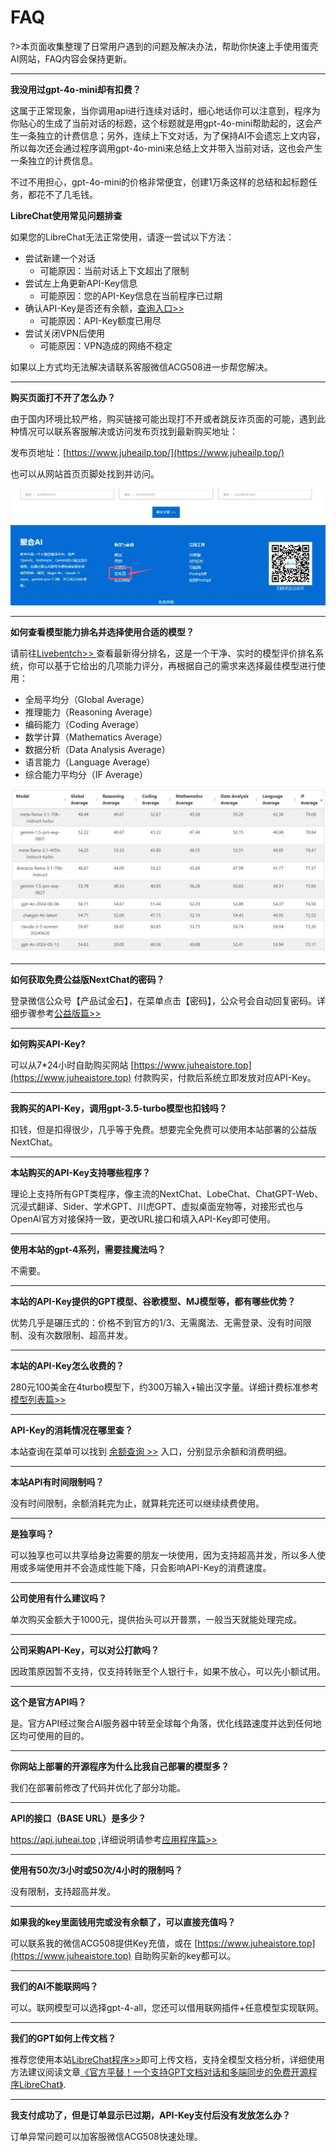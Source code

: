 # FAQ

?>本页面收集整理了日常用户遇到的问题及解决办法，帮助你快速上手使用蛋壳AI网站，FAQ内容会保持更新。

---

**我没用过gpt-4o-mini却有扣费？**

这属于正常现象，当你调用api进行连续对话时，细心地话你可以注意到，程序为你贴心的生成了当前对话的标题，这个标题就是用gpt-4o-mini帮助起的，这会产生一条独立的计费信息；另外，连续上下文对话，为了保持AI不会遗忘上文内容，所以每次还会通过程序调用gpt-4o-mini来总结上文并带入当前对话，这也会产生一条独立的计费信息。

不过不用担心，gpt-4o-mini的价格非常便宜，创建1万条这样的总结和起标题任务，都花不了几毛钱。

**LibreChat使用常见问题排查**

如果您的LibreChat无法正常使用，请逐一尝试以下方法：

- 尝试新建一个对话
  - 可能原因：当前对话上下文超出了限制
- 尝试左上角更新API-Key信息
  - 可能原因：您的API-Key信息在当前程序已过期
- 确认API-Key是否还有余额，[查询入口>>](https://www.aijuhe.top/juhebill/)
  - 可能原因：API-Key额度已用尽
- 尝试关闭VPN后使用
  - 可能原因：VPN造成的网络不稳定

如果以上方式均无法解决请联系客服微信ACG508进一步帮您解决。

---

**购买页面打不开了怎么办？**

由于国内环境比较严格，购买链接可能出现打不开或者跳反诈页面的可能，遇到此种情况可以联系客服解决或访问发布页找到最新购买地址：

发布页地址：[https://www.juheailp.top/](https://www.juheailp.top/)

也可以从网站首页页脚处找到并访问。

![](../imag/发布页.webp)

---

**如何查看模型能力排名并选择使用合适的模型？**

请前往[Livebentch>> ](https://livebench.ai/) 查看最新得分排名，这是一个干净、实时的模型评价排名系统，你可以基于它给出的几项能力评分，再根据自己的需求来选择最佳模型进行使用：

- 全局平均分（Global Average）
- 推理能力（Reasoning Average）
- 编码能力（Coding Average）
- 数学计算（Mathematics Average）
- 数据分析（Data Analysis Average）
- 语言能力（Language Average）
- 综合能力平均分（IF Average）

![LLMscore](../imag/LLMscore.webp)

---

**如何获取免费公益版NextChat的密码？**

登录微信公众号【产品试金石】，在菜单点击【密码】，公众号会自动回复密码。详细步骤参考[公益版篇>>](../cn/UseFree.md)

---

**如何购买API-Key?**

可以从7*24小时自助购买网站 [https://www.juheaistore.top](https://www.juheaistore.top) 付款购买，付款后系统立即发放对应API-Key。

---

**我购买的API-Key，调用gpt-3.5-turbo模型也扣钱吗？**

扣钱，但是扣得很少，几乎等于免费。想要完全免费可以使用本站部署的公益版NextChat。

---

**本站购买的API-Key支持哪些程序？**

理论上支持所有GPT类程序，像主流的NextChat、LobeChat、ChatGPT-Web、沉浸式翻译、Sider、学术GPT、川虎GPT、虚拟桌面宠物等，对接形式也与OpenAI官方对接保持一致，更改URL接口和填入API-Key即可使用。

---

**使用本站的gpt-4系列，需要挂魔法吗？**

不需要。

---

**本站的API-Key提供的GPT模型、谷歌模型、MJ模型等，都有哪些优势？**

优势几乎是碾压式的：价格不到官方的1/3、无需魔法、无需登录、没有时间限制、没有次数限制、超高并发。

---

**本站的API-Key怎么收费的？**

280元100美金在4turbo模型下，约300万输入+输出汉字量。详细计费标准参考[模型列表篇>>](../cn/Model/Modellist.md.md)

---

**API-Key的消耗情况在哪里查？**

本站查询在菜单可以找到 [余额查询 >>](https://www.aijuhe.top/juhebill/) 入口，分别显示余额和消费明细。

---

**本站API有时间限制吗？**

没有时间限制，余额消耗完为止，就算耗完还可以继续续费使用。

---

**是独享吗？**

可以独享也可以共享给身边需要的朋友一块使用，因为支持超高并发，所以多人使用或多端使用并不会造成性能下降，只会影响API-Key的消费速度。

---

**公司使用有什么建议吗？**

单次购买金额大于1000元，提供抬头可以开普票，一般当天就能处理完成。

---

**公司采购API-Key，可以对公打款吗？**

因政策原因暂不支持，仅支持转账至个人银行卡，如果不放心，可以先小额试用。

---

**这个是官方API吗？**

是。官方API经过聚合AI服务器中转至全球每个角落，优化线路速度并达到任何地区均可使用的目的。

---

**你网站上部署的开源程序为什么比我自己部署的模型多？**

我们在部署前修改了代码并优化了部分功能。

---

**API的接口（BASE URL）是多少？**

https://api.juheai.top ,详细说明请参考[应用程序篇>>](../cn/UseApp.md)

---

**使用有50次/3小时或50次/4小时的限制吗？**

没有限制，支持超高并发。

---

**如果我的key里面钱用完或没有余额了，可以直接充值吗？**

可以联系我的微信ACG508提供Key充值，或在 [https://www.juheaistore.top](https://www.juheaistore.top) 自助购买新的key都可以。

---

**我们的AI不能联网吗？**

可以。联网模型可以选择gpt-4-all，您还可以借用联网插件+任意模型实现联网。

---

**我们的GPT如何上传文档？**

推荐您使用本站[LibreChat程序>>](https://librechat.aijuhe.top/login)即可上传文档，支持全模型文档分析，详细使用方法建议阅读文章[《官方平替！一个支持GPT文档对话和多端同步的免费开源程序LibreChat》](https://www.aijuhe.top/open-source-program-supports-gpt-document-conversation/).

---

**我支付成功了，但是订单显示已过期，API-Key支付后没有发放怎么办？**

订单异常问题可以加客服微信ACG508快速处理。